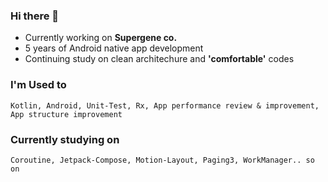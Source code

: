### Hi there 👋

- Currently working on <b>Supergene co.</b>
- 5 years of Android native app development
- Continuing study on clean architechure and <b>'comfortable'</b> codes

### I'm Used to 
	Kotlin, Android, Unit-Test, Rx, App performance review & improvement, App structure improvement 

### Currently studying on
	Coroutine, Jetpack-Compose, Motion-Layout, Paging3, WorkManager.. so on

<!--
**victory316/victory316** is a ✨ _special_ ✨ repository because its `README.md` (this file) appears on your GitHub profile.

Here are some ideas to get you started:

- 🔭 I’m currently working on ...
- 🌱 I’m currently learning ...
- 👯 I’m looking to collaborate on ...
- 🤔 I’m looking for help with ...
- 💬 Ask me about ...
- 📫 How to reach me: ...
- 😄 Pronouns: ...
- ⚡ Fun fact: ...
-->
